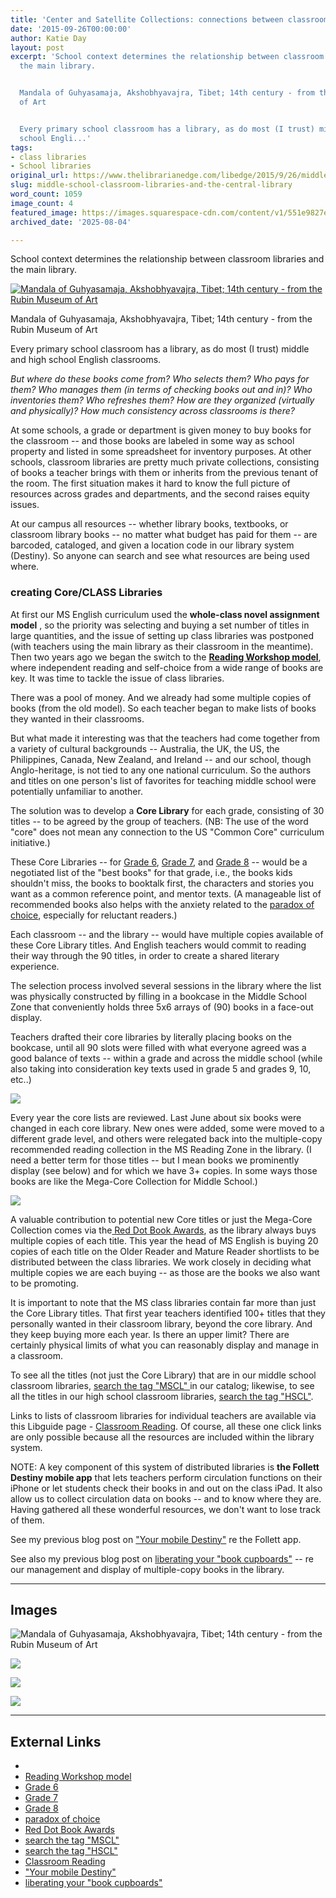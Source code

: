 ```yaml
---
title: 'Center and Satellite Collections: connections between classrooms and the library'
date: '2015-09-26T00:00:00'
author: Katie Day
layout: post
excerpt: 'School context determines the relationship between classroom libraries and
  the main library. 


  Mandala of Guhyasamaja, Akshobhyavajra, Tibet; 14th century - from the Rubin Museum
  of Art


  Every primary school classroom has a library, as do most (I trust) middle and high
  school Engli...'
tags:
- class libraries
- School libraries
original_url: https://www.thelibrarianedge.com/libedge/2015/9/26/middle-school-classroom-libraries-and-the-central-library
slug: middle-school-classroom-libraries-and-the-central-library
word_count: 1059
image_count: 4
featured_image: https://images.squarespace-cdn.com/content/v1/551e9827e4b0a00742213303/1443336594036-4F2I6B0B7CZLE9L6DEUH/Mandala+from+The+Rubin
archived_date: '2025-08-04'

---
```


School context determines the relationship between classroom libraries and the main library.

[ ![Mandala of Guhyasamaja, Akshobhyavajra, Tibet; 14th century - from the Rubin Museum of Art](https://images.squarespace-cdn.com/content/v1/551e9827e4b0a00742213303/1443336594036-4F2I6B0B7CZLE9L6DEUH/Mandala+from+The+Rubin) ](http://interactive.rma2.org/interactives/explore-the-mandala-of-guhyasamaja/#guhyasamaja_home)

Mandala of Guhyasamaja, Akshobhyavajra, Tibet; 14th century - from the Rubin Museum of Art

Every primary school classroom has a library, as do most \(I trust\) middle and high school English classrooms.

 _But where do these books come from? Who selects them? Who pays for them? Who manages them \(in terms of checking books out and in\)? Who inventories them? Who refreshes them? How are they organized \(virtually and physically\)? How much consistency across classrooms is there?_

At some schools, a grade or department is given money to buy books for the classroom -- and those books are labeled in some way as school property and listed in some spreadsheet for inventory purposes. At other schools, classroom libraries are pretty much private collections, consisting of books a teacher brings with them or inherits from the previous tenant of the room. The first situation makes it hard to know the full picture of resources across grades and departments, and the second raises equity issues.

At our campus all resources -- whether library books, textbooks, or classroom library books -- no matter what budget has paid for them -- are barcoded, cataloged, and given a location code in our library system \(Destiny\). So anyone can search and see what resources are being used where.


### **creating Core/CLASS Libraries**

At first our MS English curriculum used the **whole-class novel assignment model** , so the priority was selecting and buying a set number of titles in large quantities, and the issue of setting up class libraries was postponed \(with teachers using the main library as their classroom in the meantime\). Then two years ago we began the switch to the [**Reading Workshop model**](http://readingandwritingproject.org/about), where independent reading and self-choice from a wide range of books are key. It was time to tackle the issue of class libraries.

There was a pool of money. And we already had some multiple copies of books \(from the old model\). So each teacher began to make lists of books they wanted in their classrooms.

But what made it interesting was that the teachers had come together from a variety of cultural backgrounds -- Australia, the UK, the US, the Philippines, Canada, New Zealand, and Ireland -- and our school, though Anglo-heritage, is not tied to any one national curriculum. So the authors and titles on one person's list of favorites for teaching middle school were potentially unfamiliar to another.

The solution was to develop a **Core Library** for each grade, consisting of 30 titles -- to be agreed by the group of teachers. \(NB: The use of the word "core" does not mean any connection to the US "Common Core" curriculum initiative.\)

These Core Libraries -- for [Grade 6](http://catalog.uwcsea.edu.sg/cataloging/servlet/handlebasicsearchform.do?keywordText=g6cl+corelib&siteTypeID=-2&searchType=keyword&siteID=&includeLibrary=true&includeMedia=false&mediaSiteID=&doNotSaveSearchHistory=false&awardGroupID=-1&site=103), [Grade 7](http://catalog.uwcsea.edu.sg/cataloging/servlet/handlebasicsearchform.do?keywordText=g7cl+corelib&siteTypeID=-2&searchType=keyword&siteID=&includeLibrary=true&includeMedia=false&mediaSiteID=&doNotSaveSearchHistory=false&awardGroupID=-1&site=103), and [Grade 8](http://catalog.uwcsea.edu.sg/cataloging/servlet/handlebasicsearchform.do?keywordText=g8cl+corelib&siteTypeID=-2&searchType=keyword&siteID=&includeLibrary=true&includeMedia=false&mediaSiteID=&doNotSaveSearchHistory=false&awardGroupID=-1&site=103) \-- would be a negotiated list of the "best books" for that grade, i.e., the books kids shouldn't miss, the books to booktalk first, the characters and stories you want as a common reference point, and mentor texts. \(A manageable list of recommended books also helps with the anxiety related to the [paradox of choice](http://www.ted.com/talks/barry_schwartz_on_the_paradox_of_choice?language=en), especially for reluctant readers.\)

Each classroom -- and the library -- would have multiple copies available of these Core Library titles. And English teachers would commit to reading their way through the 90 titles, in order to create a shared literary experience.

The selection process involved several sessions in the library where the list was physically constructed by filling in a bookcase in the Middle School Zone that conveniently holds three 5x6 arrays of \(90\) books in a face-out display.

Teachers drafted their core libraries by literally placing books on the bookcase, until all 90 slots were filled with what everyone agreed was a good balance of texts -- within a grade and across the middle school \(while also taking into consideration key texts used in grade 5 and grades 9, 10, etc..\)

![](https://images.squarespace-cdn.com/content/v1/551e9827e4b0a00742213303/1443357269157-R7X3XV60LR9RDDVGEU8F/image-asset.jpeg)

Every year the core lists are reviewed. Last June about six books were changed in each core library. New ones were added, some were moved to a different grade level, and others were relegated back into the multiple-copy recommended reading collection in the MS Reading Zone in the library. \(I need a better term for those titles -- but I mean books we prominently display \(see below\) and for which we have 3+ copies. In some ways those books are like the Mega-Core Collection for Middle School.\)

![](https://images.squarespace-cdn.com/content/v1/551e9827e4b0a00742213303/1443368526832-4V1IMIXVH7TZBTN8CZUT/image-asset.jpeg)

A valuable contribution to potential new Core titles or just the Mega-Core Collection comes via the[ Red Dot Book Awards](https://sites.google.com/site/reddotbookawards20152016/), as the library always buys multiple copies of each title. This year the head of MS English is buying 20 copies of each title on the Older Reader and Mature Reader shortlists to be distributed between the class libraries. We work closely in deciding what multiple copies we are each buying -- as those are the books we also want to be promoting.

It is important to note that the MS class libraries contain far more than just the Core Library titles. That first year teachers identified 100+ titles that they personally wanted in their classroom library, beyond the core library. And they keep buying more each year. Is there an upper limit? There are certainly physical limits of what you can reasonably display and manage in a classroom.

To see all the titles \(not just the Core Library\) that are in our middle school classroom libraries, [search the tag "MSCL" ](http://catalog.uwcsea.edu.sg/cataloging/servlet/handlebasicsearchform.do?keywordText=mscl&siteTypeID=-2&searchType=subject&siteID=&includeLibrary=true&includeMedia=false&mediaSiteID=&doNotSaveSearchHistory=false&awardGroupID=-1&site=103)in our catalog; likewise, to see all the titles in our high school classroom libraries, [search the tag "HSCL"](http://catalog.uwcsea.edu.sg/cataloging/servlet/handlebasicsearchform.do?keywordText=hscl&siteTypeID=-2&searchType=subject&siteID=&includeLibrary=true&includeMedia=false&mediaSiteID=&doNotSaveSearchHistory=false&awardGroupID=-1&site=103).

Links to lists of classroom libraries for individual teachers are available via this Libguide page - [Classroom Reading](http://research.uwcsea.edu.sg/eastlibsec/classlibs). Of course, all these one click links are only possible because all the resources are included within the library system.

NOTE: A key component of this system of distributed libraries is **the Follett Destiny mobile app** that lets teachers perform circulation functions on their iPhone or let students check their books in and out on the class iPad. It also allow us to collect circulation data on books -- and to know where they are. Having gathered all these wonderful resources, we don't want to lose track of them.

See my previous blog post on ["Your mobile Destiny"](http://www.thelibrarianedge.com/libedge/2015/5/28/going-mobile-with-follett-destiny) re the Follett app.

See also my previous blog post on [liberating your "book cupboards"](http://www.thelibrarianedge.com/libedge/2013/11/liberate-your-book-cupboards-and-create.html) \-- re our management and display of multiple-copy books in the library.

---

## Images

![Mandala of Guhyasamaja, Akshobhyavajra, Tibet; 14th century - from the Rubin Museum of Art](https://images.squarespace-cdn.com/content/v1/551e9827e4b0a00742213303/1443336594036-4F2I6B0B7CZLE9L6DEUH/Mandala+from+The+Rubin)

![](https://images.squarespace-cdn.com/content/v1/551e9827e4b0a00742213303/1443357269157-R7X3XV60LR9RDDVGEU8F/image-asset.jpeg)

![](https://images.squarespace-cdn.com/content/v1/551e9827e4b0a00742213303/1443368526832-4V1IMIXVH7TZBTN8CZUT/image-asset.jpeg)

![](https://assets.squarespace.com/universal/images-v6/default-avatar.png)



---

## External Links

- [](http://interactive.rma2.org/interactives/explore-the-mandala-of-guhyasamaja/#guhyasamaja_home)
- [Reading Workshop model](http://readingandwritingproject.org/about)
- [Grade 6](http://catalog.uwcsea.edu.sg/cataloging/servlet/handlebasicsearchform.do?keywordText=g6cl+corelib&siteTypeID=-2&searchType=keyword&siteID=&includeLibrary=true&includeMedia=false&mediaSiteID=&doNotSaveSearchHistory=false&awardGroupID=-1&site=103)
- [Grade 7](http://catalog.uwcsea.edu.sg/cataloging/servlet/handlebasicsearchform.do?keywordText=g7cl+corelib&siteTypeID=-2&searchType=keyword&siteID=&includeLibrary=true&includeMedia=false&mediaSiteID=&doNotSaveSearchHistory=false&awardGroupID=-1&site=103)
- [Grade 8](http://catalog.uwcsea.edu.sg/cataloging/servlet/handlebasicsearchform.do?keywordText=g8cl+corelib&siteTypeID=-2&searchType=keyword&siteID=&includeLibrary=true&includeMedia=false&mediaSiteID=&doNotSaveSearchHistory=false&awardGroupID=-1&site=103)
- [paradox of choice](http://www.ted.com/talks/barry_schwartz_on_the_paradox_of_choice?language=en)
- [Red Dot Book Awards](https://sites.google.com/site/reddotbookawards20152016/)
- [search the tag "MSCL"](http://catalog.uwcsea.edu.sg/cataloging/servlet/handlebasicsearchform.do?keywordText=mscl&siteTypeID=-2&searchType=subject&siteID=&includeLibrary=true&includeMedia=false&mediaSiteID=&doNotSaveSearchHistory=false&awardGroupID=-1&site=103)
- [search the tag "HSCL"](http://catalog.uwcsea.edu.sg/cataloging/servlet/handlebasicsearchform.do?keywordText=hscl&siteTypeID=-2&searchType=subject&siteID=&includeLibrary=true&includeMedia=false&mediaSiteID=&doNotSaveSearchHistory=false&awardGroupID=-1&site=103)
- [Classroom Reading](http://research.uwcsea.edu.sg/eastlibsec/classlibs)
- ["Your mobile Destiny"](http://www.thelibrarianedge.com/libedge/2015/5/28/going-mobile-with-follett-destiny)
- [liberating your "book cupboards"](http://www.thelibrarianedge.com/libedge/2013/11/liberate-your-book-cupboards-and-create.html)
